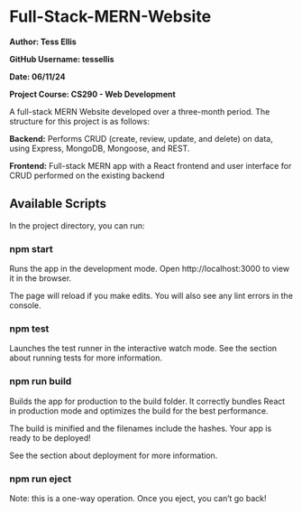 # Full-Stack-MERN-Website

**Author: Tess Ellis**

**GitHub Username: tessellis**

**Date: 06/11/24**

**Project Course: CS290 - Web Development**

A full-stack MERN Website developed over a three-month period. The structure for this project is as follows:

**Backend:** Performs CRUD (create, review, update, and delete) on data, using Express, MongoDB, Mongoose, and REST.

**Frontend:**  Full-stack MERN app with a React frontend and user interface for CRUD performed on the existing backend

## Available Scripts
In the project directory, you can run:

### npm start
Runs the app in the development mode.
Open http://localhost:3000 to view it in the browser.

The page will reload if you make edits.
You will also see any lint errors in the console.

### npm test
Launches the test runner in the interactive watch mode.
See the section about running tests for more information.

### npm run build
Builds the app for production to the build folder.
It correctly bundles React in production mode and optimizes the build for the best performance.

The build is minified and the filenames include the hashes.
Your app is ready to be deployed!

See the section about deployment for more information.

### npm run eject
Note: this is a one-way operation. Once you eject, you can’t go back!


